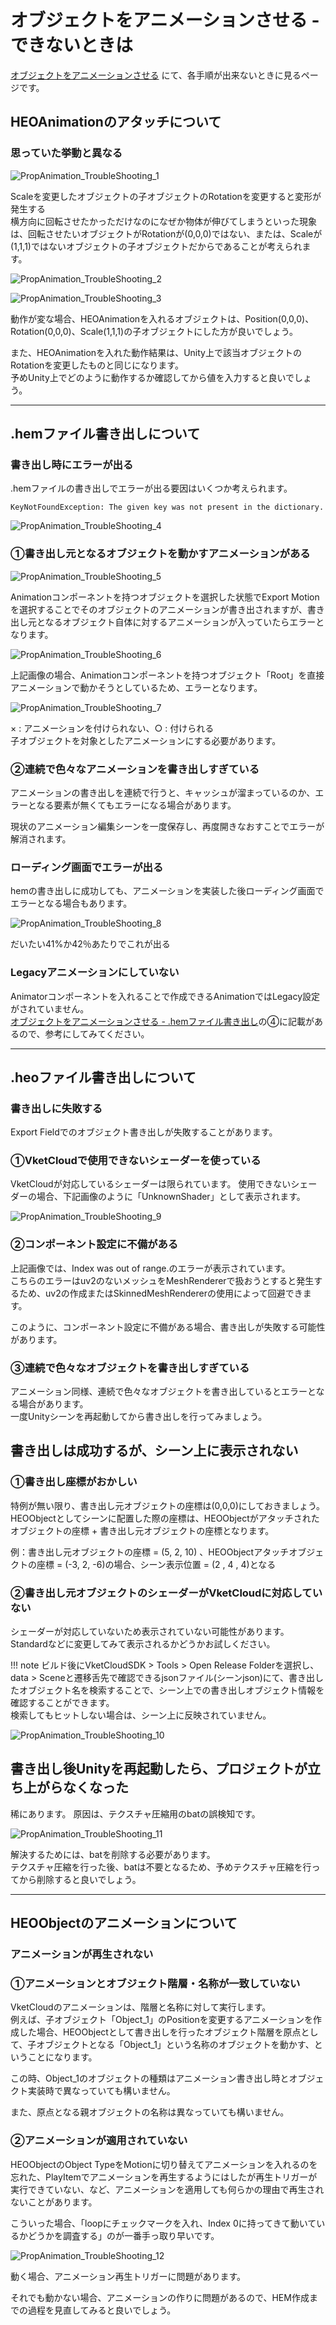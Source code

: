 # オブジェクトをアニメーションさせる - できないときは

[オブジェクトをアニメーションさせる](PropAnimation.md) にて、各手順が出来ないときに見るページです。


## HEOAnimationのアタッチについて
### 思っていた挙動と異なる

![PropAnimation_TroubleShooting_1](./img/PropAnimation_TroubleShooting_1.jpg)

Scaleを変更したオブジェクトの子オブジェクトのRotationを変更すると変形が発生する<br>
横方向に回転させたかっただけなのになぜか物体が伸びてしまうといった現象は、回転させたいオブジェクトがRotationが(0,0,0)ではない、または、Scaleが(1,1,1)ではないオブジェクトの子オブジェクトだからであることが考えられます。

![PropAnimation_TroubleShooting_2](./img/PropAnimation_TroubleShooting_2.jpg)

![PropAnimation_TroubleShooting_3](./img/PropAnimation_TroubleShooting_3.jpg)

動作が変な場合、HEOAnimationを入れるオブジェクトは、Position(0,0,0)、Rotation(0,0,0)、Scale(1,1,1)の子オブジェクトにした方が良いでしょう。

また、HEOAnimationを入れた動作結果は、Unity上で該当オブジェクトのRotationを変更したものと同じになります。<br>
予めUnity上でどのように動作するか確認してから値を入力すると良いでしょう。

---

## .hemファイル書き出しについて
### 書き出し時にエラーが出る
.hemファイルの書き出しでエラーが出る要因はいくつか考えられます。

``````
KeyNotFoundException: The given key was not present in the dictionary.
``````

![PropAnimation_TroubleShooting_4](./img/PropAnimation_TroubleShooting_4.jpg)


### ①書き出し元となるオブジェクトを動かすアニメーションがある

![PropAnimation_TroubleShooting_5](./img/PropAnimation_TroubleShooting_5.jpg)

Animationコンポーネントを持つオブジェクトを選択した状態でExport Motionを選択することでそのオブジェクトのアニメーションが書き出されますが、書き出し元となるオブジェクト自体に対するアニメーションが入っていたらエラーとなります。

![PropAnimation_TroubleShooting_6](./img/PropAnimation_TroubleShooting_6.jpg)


上記画像の場合、Animationコンポーネントを持つオブジェクト「Root」を直接アニメーションで動かそうとしているため、エラーとなります。

![PropAnimation_TroubleShooting_7](./img/PropAnimation_TroubleShooting_7.jpg)

× : アニメーションを付けられない、○ : 付けられる<br>
子オブジェクトを対象としたアニメーションにする必要があります。

### ②連続で色々なアニメーションを書き出しすぎている

アニメーションの書き出しを連続で行うと、キャッシュが溜まっているのか、エラーとなる要素が無くてもエラーになる場合があります。

現状のアニメーション編集シーンを一度保存し、再度開きなおすことでエラーが解消されます。

### ローディング画面でエラーが出る
hemの書き出しに成功しても、アニメーションを実装した後ローディング画面でエラーとなる場合もあります。

![PropAnimation_TroubleShooting_8](./img/PropAnimation_TroubleShooting_8.jpg)

だいたい41%か42％あたりでこれが出る

### Legacyアニメーションにしていない
Animatorコンポーネントを入れることで作成できるAnimationではLegacy設定がされていません。<br>
[オブジェクトをアニメーションさせる - .hemファイル書き出し](PropAnimation.md#hemheliodor-export-motion)の④に記載があるので、参考にしてみてください。

---

## .heoファイル書き出しについて
### 書き出しに失敗する
Export Fieldでのオブジェクト書き出しが失敗することがあります。

### ①VketCloudで使用できないシェーダーを使っている
VketCloudが対応しているシェーダーは限られています。
使用できないシェーダーの場合、下記画像のように「UnknownShader」として表示されます。

![PropAnimation_TroubleShooting_9](./img/PropAnimation_TroubleShooting_9.jpg)

### ②コンポーネント設定に不備がある
上記画像では、Index was out of range.のエラーが表示されています。<br>
こちらのエラーはuv2のないメッシュをMeshRendererで扱おうとすると発生するため、uv2の作成またはSkinnedMeshRendererの使用によって回避できます。

このように、コンポーネント設定に不備がある場合、書き出しが失敗する可能性があります。

### ③連続で色々なオブジェクトを書き出しすぎている
アニメーション同様、連続で色々なオブジェクトを書き出しているとエラーとなる場合があります。<br>
一度Unityシーンを再起動してから書き出しを行ってみましょう。

## 書き出しは成功するが、シーン上に表示されない
### ①書き出し座標がおかしい
特例が無い限り、書き出し元オブジェクトの座標は(0,0,0)にしておきましょう。<br>
HEOObjectとしてシーンに配置した際の座標は、HEOObjectがアタッチされたオブジェクトの座標 + 書き出し元オブジェクトの座標となります。

例：書き出し元オブジェクトの座標 = (5, 2, 10) 、HEOObjectアタッチオブジェクトの座標 = (-3, 2, -6)の場合、シーン表示位置 = (2 , 4 , 4)となる

### ②書き出し元オブジェクトのシェーダーがVketCloudに対応していない
シェーダーが対応していないため表示されていない可能性があります。<br>
Standardなどに変更してみて表示されるかどうかお試しください。

!!! note 
        ビルド後にVketCloudSDK > Tools > Open Release Folderを選択し、data > Sceneと遷移舌先で確認できるjsonファイル(シーンjson)にて、書き出したオブジェクト名を検索することで、シーン上での書き出しオブジェクト情報を確認することができます。<br>
        検索してもヒットしない場合は、シーン上に反映されていません。

![PropAnimation_TroubleShooting_10](./img/PropAnimation_TroubleShooting_10.jpg)

## 書き出し後Unityを再起動したら、プロジェクトが立ち上がらなくなった
稀にあります。
原因は、テクスチャ圧縮用のbatの誤検知です。

![PropAnimation_TroubleShooting_11](./img/PropAnimation_TroubleShooting_10.jpg)

解決するためには、batを削除する必要があります。<br>
テクスチャ圧縮を行った後、batは不要となるため、予めテクスチャ圧縮を行ってから削除すると良いでしょう。

---

## HEOObjectのアニメーションについて
### アニメーションが再生されない

### ①アニメーションとオブジェクト階層・名称が一致していない
VketCloudのアニメーションは、階層と名称に対して実行します。<br>
例えば、子オブジェクト「Object_1」のPositionを変更するアニメーションを作成した場合、HEOObjectとして書き出しを行ったオブジェクト階層を原点として、子オブジェクトとなる「Object_1」という名称のオブジェクトを動かす、ということになります。

この時、Object_1のオブジェクトの種類はアニメーション書き出し時とオブジェクト実装時で異なっていても構いません。

また、原点となる親オブジェクトの名称は異なっていても構いません。

### ②アニメーションが適用されていない
HEOObjectのObject TypeをMotionに切り替えてアニメーションを入れるのを忘れた、PlayItemでアニメーションを再生するようにはしたが再生トリガーが実行できていない、など、アニメーションを適用しても何らかの理由で再生されないことがあります。

こういった場合、「loopにチェックマークを入れ、Index 0に持ってきて動いているかどうかを調査する」のが一番手っ取り早いです。

![PropAnimation_TroubleShooting_12](./img/PropAnimation_TroubleShooting_11.jpg)

動く場合、アニメーション再生トリガーに問題があります。

それでも動かない場合、アニメーションの作りに問題があるので、HEM作成までの過程を見直してみると良いでしょう。